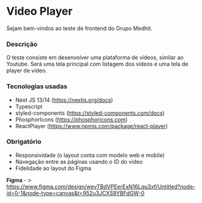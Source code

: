# Video Player

Sejam bem-vindos ao teste de frontend do Grupo Medhit.

### Descrição
O teste consiste em desenvolver uma plataforma de vídeos, similar ao Youtube. Será uma tela principal com listagem dos vídeos e uma tela de player de vídeo.

### Tecnologias usadas
- Next JS 13/14 (https://nextjs.org/docs)
- Typescript 
- styled-components (https://styled-components.com/docs)
- PhosphorIcons (https://phosphoricons.com)
- ReactPlayer (https://www.npmjs.com/package/react-player)

### Obrigatório
- Responsividade (o layout conta com modelo web e mobile)
- Navegação entre as páginas usando o ID do vídeo
- Fidelidade ao layout do Figma

**Figma** - > https://www.figma.com/design/wevTBdVPEerExN16Lqu3xf/Untitled?node-id=0-1&node-type=canvas&t=952u3JCXS9YBFdGW-0
